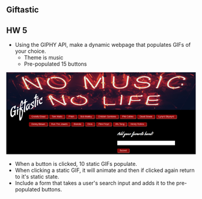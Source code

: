 ## Giftastic
## HW 5

* Using the GIPHY API, make a dynamic webpage that populates GIFs of your choice.
    * Theme is music
    * Pre-populated 15 buttons

![Giftastic](https://github.com/pamelatholan/Giftastic/blob/master/assets/images/Giftastic.PNG)

* When a button is clicked, 10 static GIFs populate.
* When clicking a static GIF, it will animate and then if clicked again return to it's static state.
* Include a form that takes a user's search input and adds it to the pre-populated buttons.